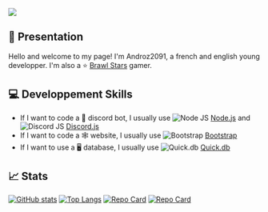 ![](https://i.imgur.com/tjx4vMz.jpg)
## 👋 Presentation
Hello and welcome to my page! I'm Androz2091, a french and english young developper.
I'm also a ⭐ [Brawl Stars](https://supercell.com/en/games/brawlstars/) gamer.

## 💻 Developpement Skills
* If I want to code a 🤖 discord bot, I usually use ![Node JS](https://i.imgur.com/1qiQaPK.png) [Node.js](https://nodejs.org/en/) and ![Discord JS](https://i.imgur.com/wkQkzkl.png) [Discord.js](https://discord.js.org/)
* If I want to code a 🕸️ website, I usually use ![Bootstrap](https://i.imgur.com/y6VGGny.png) [Bootstrap](https://getbootstrap.com/)
* If I want to use a 🖥️ database, I usually use ![Quick.db](https://i.imgur.com/KU8Ojax.png) [Quick.db](https://quickdb.js.org/)

## 📈 Stats
[![GitHub stats](https://github-readme-stats.vercel.app/api?username=Elioking1&theme=midnight-purple)](https://github.com/Elioking1)
[![Top Langs](https://github-readme-stats.vercel.app/api/top-langs/?username=Elioking1&layout=compact&theme=midnight-purple)](https://github.com/Elioking1)
[![Repo Card](https://github-readme-stats.vercel.app/api/pin/?username=Elioking1&repo=discord-images&theme=midnight-purple)](https://github.com/Elioking1/discord-images)
[![Repo Card](https://github-readme-stats.vercel.app/api/pin/?username=Elioking1&repo=discord-images-example&theme=midnight-purple)](https://github.com/Elioking1/discord-images-example)
